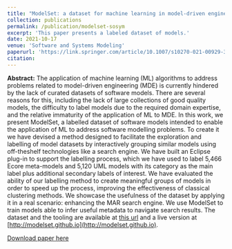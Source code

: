 ```yaml
---
title: "ModelSet: a dataset for machine learning in model-driven engineering"
collection: publications
permalink: /publication/modelset-sosym
excerpt: 'This paper presents a labeled dataset of models.'
date: 2021-10-17
venue: 'Software and Systems Modeling'
paperurl: 'https://link.springer.com/article/10.1007/s10270-021-00929-3'
citation: 
---
```

**Abstract:** The application of machine learning (ML) algorithms to address problems related to model-driven engineering (MDE) is
currently hindered by the lack of curated datasets of software models. There are several reasons for this, including the lack of
large collections of good quality models, the difficulty to label models due to the required domain expertise, and the relative
immaturity of the application of ML to MDE. In this work, we present ModelSet, a labelled dataset of software models
intended to enable the application of ML to address software modelling problems. To create it we have devised a method
designed to facilitate the exploration and labelling of model datasets by interactively grouping similar models using off-theshelf technologies like a search engine. We have built an Eclipse plug-in to support the labelling process, which we have
used to label 5,466 Ecore meta-models and 5,120 UML models with its category as the main label plus additional secondary
labels of interest. We have evaluated the ability of our labelling method to create meaningful groups of models in order to
speed up the process, improving the effectiveness of classical clustering methods. We showcase the usefulness of the dataset
by applying it in a real scenario: enhancing the MAR search engine. We use ModelSet to train models able to infer useful
metadata to navigate search results. The dataset and the tooling are available at [this url](https://figshare.com/s/5a6c02fa8ed20782935c)
and a live version at [http://modelset.github.io](http://modelset.github.io).

[Download paper here](https://link.springer.com/article/10.1007/s10270-021-00929-3)
